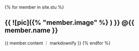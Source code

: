 {% for member in site.stu %}
  <h2> {{ ![pic]({% "member.image" %} ) }} @{{ member.name }}</h2>
   {{ member.content ｜ markdownify }} 
{% endfor %}
